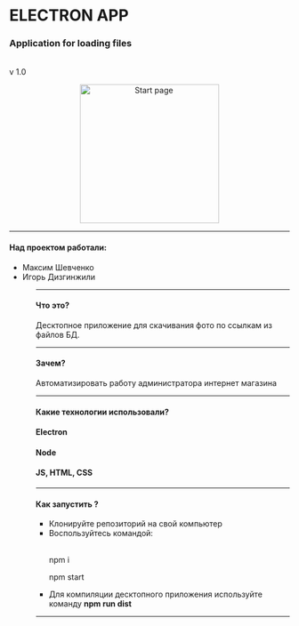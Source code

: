 <h1> <strong> ELECTRON APP </strong> </h1> 
  <h3>Application for loading files</h3>
  <br>v 1.0
<p align="center">
  <img src="screenshot/1.png" width="250" alt="Start page">
</p>
<hr>
<h4><strong>Над проектом работали: </strong></h4>
<ul>
<li>Максим Шевченко</li>
<li>Игорь Дизгинжили</li>

<ul>

<hr>
<h4> <strong> Что это? </strong></h4>
<p>Десктопное приложение для скачивания фото по ссылкам из файлов БД.</p>

<hr>
<h4> <strong> Зачем? </strong></h4>
<p>Автоматизировать работу администратора интернет магазина</p>

<hr>
<h4> <strong> Какие технологии использовали? </strong> </h4>

<h4> Electron </h4>
<h4> Node </h4>
<h4> JS, HTML, CSS </h4>

<hr>
<h4> <strong> Как запустить ? </strong></h4>
<ul>
<li> Клонируйте репозиторий на свой компьютер </li>
<li> Воспользуйтесь командой: </li>
    <br>
    <p>npm i </p>
  <p>npm start </p>
  <li> Для компиляции десктопного приложения используйте команду <b> npm run dist</b> </li>
</ul>
<hr>




